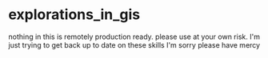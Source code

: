 # explorations_in_gis

nothing in this is remotely production ready. 
please use at your own risk.
I'm just trying to get back up to date on these skills I'm sorry please have
mercy
